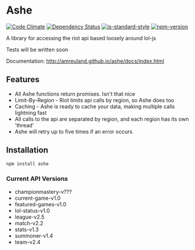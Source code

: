 # Ashe

[![Code Climate](https://codeclimate.com/github/amreuland/ashe/badges/gpa.svg)](https://codeclimate.com/github/amreuland/ashe)
[![Dependency Status](https://gemnasium.com/badges/github.com/amreuland/ashe.svg)](https://gemnasium.com/github.com/amreuland/ashe)
[![js-standard-style](https://img.shields.io/badge/code%20style-standard-brightgreen.svg)](http://standardjs.com/)
[![npm-version](https://img.shields.io/npm/v/ashe.svg)](https://www.npmjs.com/package/ashe)

A library for accessing the riot api based loosely around lol-js

Tests will be written soon

Documentation: <http://amreuland.github.io/ashe/docs/index.html>

## Features
- All Ashe functions return promises. Isn't that nice
- Limit-By-Region - Riot limits api calls by region, so Ashe does too
- Caching - Ashe is ready to cache your data, making multiple calls lightning fast
- All calls to the api are separated by region, and each region has its own 'thread'
- Ashe will retry up to five times if an error occurs

## Installation
```bash
npm install ashe
```

### Current API Versions
- championmastery-v???
- current-game-v1.0
- featured-games-v1.0
- lol-status-v1.0
- league-v2.5
- match-v2.2
- stats-v1.3
- summoner-v1.4
- team-v2.4
